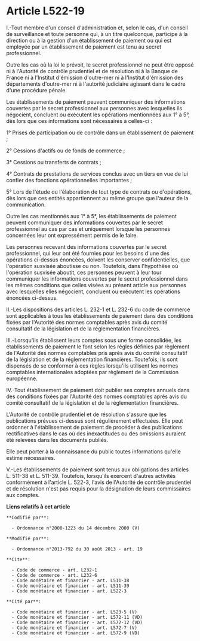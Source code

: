 # Article L522-19

I.-Tout membre d'un conseil d'administration et, selon le cas, d'un conseil de surveillance et toute personne qui, à un titre
quelconque, participe à la direction ou à la gestion d'un établissement de paiement ou qui est employée par un établissement
de paiement est tenu au secret professionnel. 

Outre les cas où la loi le prévoit, le secret professionnel ne peut être opposé ni à l'Autorité de contrôle prudentiel et de
résolution ni à la  Banque de France ni à l'Institut d'émission d'outre-mer ni à l'Institut d'émission des départements
d'outre-mer ni à l'autorité judiciaire agissant dans le cadre d'une procédure pénale. 

Les établissements de paiement peuvent communiquer des informations couvertes par le secret professionnel aux personnes avec
lesquelles ils négocient, concluent ou exécutent les opérations mentionnées aux 1° à 5°, dès lors que ces informations sont
nécessaires à celles-ci : 

1° Prises de participation ou de contrôle dans un établissement de paiement ; 

2° Cessions d'actifs ou de fonds de commerce ; 

3° Cessions ou transferts de contrats ; 

4° Contrats de prestations de services conclus avec un tiers en vue de lui confier des fonctions opérationnelles
importantes ; 

5° Lors de l'étude ou l'élaboration de tout type de contrats ou d'opérations, dès lors que ces entités appartiennent au même
groupe que l'auteur de la communication. 

Outre les cas mentionnés aux 1° à 5°, les établissements de paiement peuvent communiquer des informations couvertes par le
secret professionnel au cas par cas et uniquement lorsque les personnes concernées leur ont expressément permis de le faire. 

Les personnes recevant des informations couvertes par le secret professionnel, qui leur ont été fournies pour les besoins
d'une des opérations ci-dessus énoncées, doivent les conserver confidentielles, que l'opération susvisée aboutisse ou non.
Toutefois, dans l'hypothèse où l'opération susvisée aboutit, ces personnes peuvent à leur tour communiquer les informations
couvertes par le secret professionnel dans les mêmes conditions que celles visées au présent article aux personnes avec
lesquelles elles négocient, concluent ou exécutent les opérations énoncées ci-dessus. 

II.-Les dispositions des articles L. 232-1 et L. 232-6 du code de commerce sont applicables à tous les établissements de
paiement dans des conditions fixées par l'Autorité des normes comptables après avis du comité consultatif de la législation
et de la réglementation financières. 

III.-Lorsqu'ils établissent leurs comptes sous une forme consolidée, les établissements de paiement le font selon les règles
définies par règlement de l'Autorité des normes comptables pris après avis du comité consultatif de la législation et de la
réglementation financières. Toutefois, ils sont dispensés de se conformer à ces règles lorsqu'ils utilisent les normes
comptables internationales adoptées par règlement de la Commission européenne. 

IV.-Tout établissement de paiement doit publier ses comptes annuels dans des conditions fixées par l'Autorité des normes
comptables après avis du comité consultatif de la législation et de la réglementation financières. 

L'Autorité de contrôle prudentiel et de résolution s'assure que les publications prévues ci-dessus sont régulièrement
effectuées. Elle peut ordonner à l'établissement de paiement de procéder à des publications rectificatives dans le cas où des
inexactitudes ou des omissions auraient été relevées dans les documents publiés. 

Elle peut porter à la connaissance du public toutes informations qu'elle estime nécessaires. 

V.-Les établissements de paiement sont tenus aux obligations des articles L. 511-38 et L. 511-39. Toutefois, lorsqu'ils
exercent d'autres activités conformément à l'article L. 522-3, l'avis de l'Autorité de contrôle prudentiel et de résolution
n'est pas requis pour la désignation de leurs commissaires aux comptes.

**Liens relatifs à cet article**

	**Codifié par**:

	  - Ordonnance n°2000-1223 du 14 décembre 2000 (V)

	**Modifié par**:

	  - Ordonnance n°2013-792 du 30 août 2013 - art. 19

	**Cite**:

	  - Code de commerce - art. L232-1
	  - Code de commerce - art. L232-6
	  - Code monétaire et financier - art. L511-38
	  - Code monétaire et financier - art. L511-39
	  - Code monétaire et financier - art. L522-3

	**Cité par**:

	  - Code monétaire et financier - art. L523-5 (V)
	  - Code monétaire et financier - art. L572-11 (VD)
	  - Code monétaire et financier - art. L572-12 (VD)
	  - Code monétaire et financier - art. L572-7 (V)
	  - Code monétaire et financier - art. L572-9 (VD)
